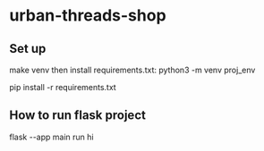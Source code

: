 # urban-threads-shop
## Set up
make venv then install requirements.txt:
python3 -m venv proj_env

pip install -r requirements.txt
## How to run flask project

flask --app main run
hi